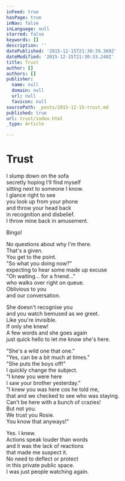 ```yaml
---
inFeed: true
hasPage: true
inNav: false
inLanguage: null
starred: false
keywords: []
description: ''
datePublished: '2015-12-15T21:30:39.369Z'
dateModified: '2015-12-15T21:30:33.240Z'
title: Trust
author: []
authors: []
publisher:
  name: null
  domain: null
  url: null
  favicon: null
sourcePath: _posts/2015-12-15-trust.md
published: true
url: trust/index.html
_type: Article

---
```

# Trust

I slump down on the sofa  
secretly hoping I'll find myself  
sitting next to someone I know.  
I glance right to see  
you look up from your phone  
and throw your head back  
in recognition and disbelief.  
I throw mine back in amusement.

Bingo!

No questions about why I'm there.  
That's a given.  
You get to the point.  
"So what you doing now?"  
expecting to hear some made up excuse  
"Oh waiting... for a friend..."  
who walks over right on queue.  
Oblivious to you  
and our conversation.

She doesn't recognise you  
and you watch bemused as we greet.  
Like you're invisible.  
If only she knew!  
A few words and she goes again  
just quick hello to let me know she's here.

"She's a wild one that one."  
"Yes, can be a bit much at times."  
"She puts the boys off!"  
I quickly change the subject.  
"I knew you were here  
I saw your brother yesterday."  
"I knew you was here cos he told me,  
that and we checked to see who was staying.  
Can't be here with a bunch of crazies!  
But not you.  
We trust you Rosie.  
You know that anyways!"

Yes. I knew.  
Actions speak louder than words  
and it was the lack of reactions  
that made me suspect it.  
No need to deflect or protect  
in this private public space.  
I was just people watching again.